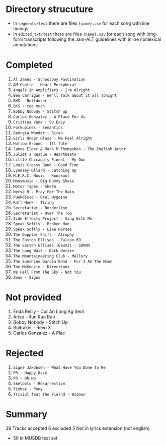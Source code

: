 # Directory strucuture
- In `segments/test` there are files `{name}.csv` for each song with line timings
- In `edited_txt/test` there are files `{name}.csv` for each song with long-form 
  transcripts following the Jam-ALT guidelines with inline nonlexical annotations

# Completed
01. `Al James - Schoolboy Fascination`
02. `AM Contra - Heart Peripheral`
03. `Angels in Amplifiers - I'm Alright`
04. `Ben Carrigan - We'll talk about it all tonight`
05. `BKS - Bulldozer`
06. `BKS - too much`
07. `Bobby Nobody - Stitch up`
08. `Carlos Gonzalez - A Place For Us`
09. `Cristina Vane - So Easy`
10. `Forkupines - Semantics`
11. `Georgia Wonder - Siren`
12. `Girls Under Glass - We Feel Alright`
13. `Hollow Ground - Ill fate`
14. `James Elder & Mark M Thompshon - The English Actor`
15. `Juliet's Rescue - Heartbeats`
16. `Little Chicago's Finest - My Own`
17.  `Louis Cressy Band - Good Time`
18. `Lyndsey Ollard - Catching Up`
19. `M.E.R.C. Music - Knockout`
20. `Moosmusic - Big Dummy Shake`
21. `Motor Tapes - Shore`
22. `Nerve 9 - Pray For The Rain`
23. `Punkdisco - Oral Hygeine`
24. `Raft Monk - Tiring`
25. `Secretariat - Borderline`
26. `Secretariat - Over The Top`
27. `Side Effects Project - Sing With Me`
28. `Speak Softly - Broken Man`
29. `Speak Softly - Like Horses`
30. `The Doppler Shift - Atrophy`
31. `The Easton Ellises - Falcon 69`
32. `The Easton Ellises (Baumi) - SDRNR`
33. `The Long Wait - Dark Horses`
34. `The Mountaineering Club - Mallory`
35. `The Sunshine Garcia Band - For I Am The Moon`
36. `Tom McKenzie - Directions`
37. `We Fell From The Sky - Not You`
38. `Zeno - Signs`

# Not provided
1. Enda Reilly - Cur An Long Ag Seol
2. Arise - Run Run Run
3. Bobby Nobody - Stitch Up
4. Buitraker - Revo X
5. Carlos Gonzalez - A Plac

# Rejected
1. `Signe Jakobsen - What Have You Done To Me` 
2. `PR - Happy Daze`
3. `PR - Oh No`
4. `Skelpolu - Resurrection` 
5. `Timboz - Pony`
6. `Triviul feat The Fielnd - Widows` 

# Summary
39 Tracks accepted
6 excluded
5 Not in lyrics extension (not english)
- 50 in MUSDB test set
